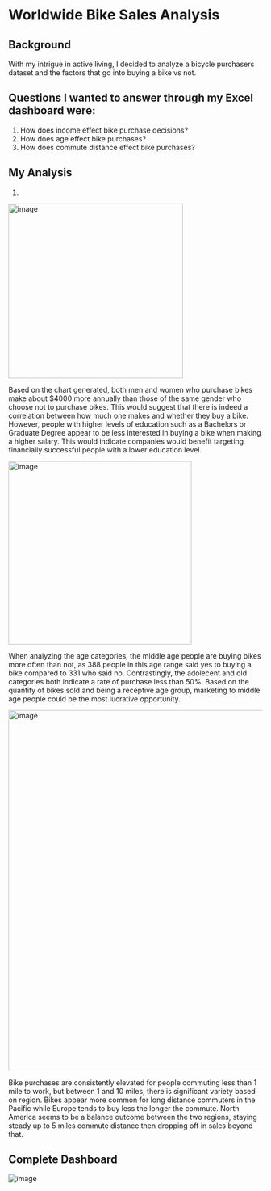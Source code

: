 # **Worldwide Bike Sales Analysis** 

## Background
With my intrigue in active living, I decided to analyze a bicycle purchasers dataset and  the factors that go into buying a bike vs not.

## Questions I wanted to answer through my Excel dashboard were:

1. How does income effect bike purchase decisions?
2. How does age effect bike purchases?
3. How does commute distance effect bike purchases?

## My Analysis

1.
<img width="346" alt="image" src="https://github.com/luke4051/Excel-Projects/assets/168036749/b674e778-46a4-4bc2-8566-1f4eb5b06947">

Based on the chart generated, both men and women who purchase bikes make about $4000 more annually than those of the same gender who choose not to purchase bikes. This would suggest that there is indeed a correlation between how much one makes and whether they buy a bike. However, people with higher levels of education such as a Bachelors or Graduate Degree appear to be less interested in buying a bike when making a higher salary. This would indicate companies would benefit targeting financially successful people with a lower education level.

<img width="363" alt="image" src="https://github.com/luke4051/Excel-Projects/assets/168036749/8f035d9d-c220-422c-8234-f1af93b2127d">

When analyzing the age categories, the middle age people are buying bikes more often than not, as 388 people in this age range said yes to buying a bike compared to 331 who said no. Contrastingly, the adolecent and old categories both indicate a rate of purchase less than 50%. Based on the quantity of bikes sold and being a receptive age group, marketing to middle age people could be the most lucrative opportunity.

<img width="715" alt="image" src="https://github.com/luke4051/Excel-Projects/assets/168036749/f1f43537-8055-4d5b-859b-c8ff7e27d2d4">

Bike purchases are consistently elevated for people commuting less than 1 mile to work, but between 1 and 10 miles, there is significant variety based on region. Bikes appear more common for long distance commuters in the Pacific while Europe tends to buy less the longer the commute. North America seems to be a balance outcome between the two regions, staying steady up to 5 miles commute distance then dropping off in sales beyond that.

## Complete Dashboard

![image](https://github.com/luke4051/Excel-Projects/assets/168036749/e50ac250-4e80-491d-82b9-8aede57072e3)
